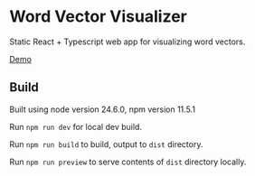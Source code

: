 # Word Vector Visualizer

Static React + Typescript web app for visualizing word vectors.

[Demo](https://djiang9001.github.io/word_vector_visualizer/)

## Build

Built using node version 24.6.0, npm version 11.5.1

Run `npm run dev` for local dev build.

Run `npm run build` to build, output to `dist` directory.

Run `npm run preview` to serve contents of `dist` directory locally.
